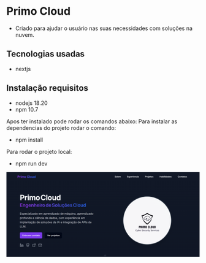 
# Primo Cloud
- Criado para ajudar o usuário nas suas necessidades com soluções na nuvem.

## Tecnologias usadas
- nextjs


## Instalação requisitos
- nodejs 18.20
- npm 10.7

 Apos ter instalado pode rodar os comandos abaixo:
  Para instalar as dependencias do projeto rodar o comando:
  - npm install

  Para rodar o projeto local:
  - npm run dev

![App Screenshot](./public/images/site.png)
  